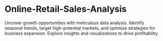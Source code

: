 # Online-Retail-Sales-Analysis
Uncover growth opportunities with meticulous data analysis. Identify seasonal trends, target high-potential markets, and optimize strategies for business expansion. Explore insights and visualizations to drive profitability
